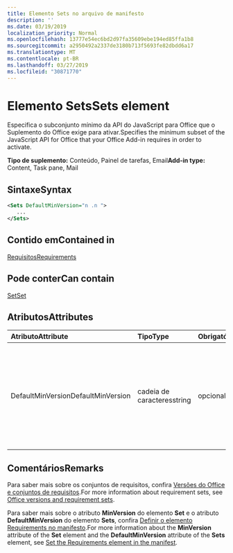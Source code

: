 ```yaml
---
title: Elemento Sets no arquivo de manifesto
description: ''
ms.date: 03/19/2019
localization_priority: Normal
ms.openlocfilehash: 13777e54ec6bd2d97fa35609ebe194ed85ffa1b8
ms.sourcegitcommit: a2950492a2337de3180b713f5693fe82dbdd6a17
ms.translationtype: MT
ms.contentlocale: pt-BR
ms.lasthandoff: 03/27/2019
ms.locfileid: "30871770"
---
```

# <a name="sets-element"></a><span data-ttu-id="c8dda-102">Elemento Sets</span><span class="sxs-lookup"><span data-stu-id="c8dda-102">Sets element</span></span>

<span data-ttu-id="c8dda-103">Especifica o subconjunto mínimo da API do JavaScript para Office que o Suplemento do Office exige para ativar.</span><span class="sxs-lookup"><span data-stu-id="c8dda-103">Specifies the minimum subset of the JavaScript API for Office that your Office Add-in requires in order to activate.</span></span>

<span data-ttu-id="c8dda-104">**Tipo de suplemento:** Conteúdo, Painel de tarefas, Email</span><span class="sxs-lookup"><span data-stu-id="c8dda-104">**Add-in type:** Content, Task pane, Mail</span></span>

## <a name="syntax"></a><span data-ttu-id="c8dda-105">Sintaxe</span><span class="sxs-lookup"><span data-stu-id="c8dda-105">Syntax</span></span>

```XML
<Sets DefaultMinVersion="n .n ">
   ...
</Sets>
```

## <a name="contained-in"></a><span data-ttu-id="c8dda-106">Contido em</span><span class="sxs-lookup"><span data-stu-id="c8dda-106">Contained in</span></span>

[<span data-ttu-id="c8dda-107">Requisitos</span><span class="sxs-lookup"><span data-stu-id="c8dda-107">Requirements</span></span>](requirements.md)

## <a name="can-contain"></a><span data-ttu-id="c8dda-108">Pode conter</span><span class="sxs-lookup"><span data-stu-id="c8dda-108">Can contain</span></span>

[<span data-ttu-id="c8dda-109">Set</span><span class="sxs-lookup"><span data-stu-id="c8dda-109">Set</span></span>](set.md)

## <a name="attributes"></a><span data-ttu-id="c8dda-110">Atributos</span><span class="sxs-lookup"><span data-stu-id="c8dda-110">Attributes</span></span>

|<span data-ttu-id="c8dda-111">**Atributo**</span><span class="sxs-lookup"><span data-stu-id="c8dda-111">**Attribute**</span></span>|<span data-ttu-id="c8dda-112">**Tipo**</span><span class="sxs-lookup"><span data-stu-id="c8dda-112">**Type**</span></span>|<span data-ttu-id="c8dda-113">**Obrigatório**</span><span class="sxs-lookup"><span data-stu-id="c8dda-113">**Required**</span></span>|<span data-ttu-id="c8dda-114">**Descrição**</span><span class="sxs-lookup"><span data-stu-id="c8dda-114">**Description**</span></span>|
|:-----|:-----|:-----|:-----|
|<span data-ttu-id="c8dda-115">DefaultMinVersion</span><span class="sxs-lookup"><span data-stu-id="c8dda-115">DefaultMinVersion</span></span>|<span data-ttu-id="c8dda-116">cadeia de caracteres</span><span class="sxs-lookup"><span data-stu-id="c8dda-116">string</span></span>|<span data-ttu-id="c8dda-117">opcional</span><span class="sxs-lookup"><span data-stu-id="c8dda-117">optional</span></span>|<span data-ttu-id="c8dda-p101">Especifica o valor padrão do atributo  **MinVersion** para todos os elementos [Set](set.md) filho. O valor padrão é "1.1".</span><span class="sxs-lookup"><span data-stu-id="c8dda-p101">Specifies the default  **MinVersion** attribute value for all child [Set](set.md) elements. The default value is "1.1".</span></span>|

## <a name="remarks"></a><span data-ttu-id="c8dda-120">Comentários</span><span class="sxs-lookup"><span data-stu-id="c8dda-120">Remarks</span></span>

<span data-ttu-id="c8dda-121">Para saber mais sobre os conjuntos de requisitos, confira [Versões do Office e conjuntos de requisitos](/office/dev/add-ins/develop/office-versions-and-requirement-sets).</span><span class="sxs-lookup"><span data-stu-id="c8dda-121">For more information about requirement sets, see [Office versions and requirement sets](/office/dev/add-ins/develop/office-versions-and-requirement-sets).</span></span>

<span data-ttu-id="c8dda-122">Para saber mais sobre o atributo **MinVersion** do elemento **Set** e o atributo **DefaultMinVersion** do elemento **Sets**, confira [Definir o elemento Requirements no manifesto](/office/dev/add-ins/develop/specify-office-hosts-and-api-requirements#set-the-requirements-element-in-the-manifest).</span><span class="sxs-lookup"><span data-stu-id="c8dda-122">For more information about the  **MinVersion** attribute of the **Set** element and the **DefaultMinVersion** attribute of the **Sets** element, see [Set the Requirements element in the manifest](/office/dev/add-ins/develop/specify-office-hosts-and-api-requirements#set-the-requirements-element-in-the-manifest).</span></span>

